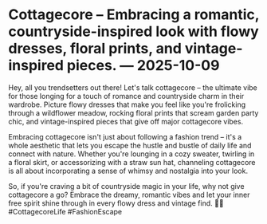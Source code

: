 # Cottagecore – Embracing a romantic, countryside-inspired look with flowy dresses, floral prints, and vintage-inspired pieces. — 2025-10-09

Hey, all you trendsetters out there! Let's talk cottagecore – the ultimate vibe for those longing for a touch of romance and countryside charm in their wardrobe. Picture flowy dresses that make you feel like you're frolicking through a wildflower meadow, rocking floral prints that scream garden party chic, and vintage-inspired pieces that give off major cottagecore vibes.

Embracing cottagecore isn't just about following a fashion trend – it's a whole aesthetic that lets you escape the hustle and bustle of daily life and connect with nature. Whether you're lounging in a cozy sweater, twirling in a floral skirt, or accessorizing with a straw sun hat, channeling cottagecore is all about incorporating a sense of whimsy and nostalgia into your look.

So, if you're craving a bit of countryside magic in your life, why not give cottagecore a go? Embrace the dreamy, romantic vibes and let your inner free spirit shine through in every flowy dress and vintage find. 🌼✨ #CottagecoreLife #FashionEscape